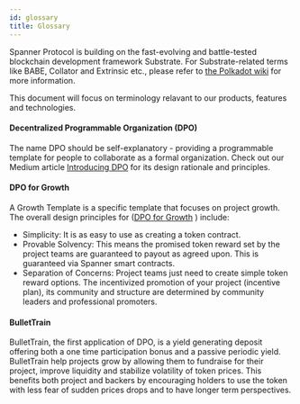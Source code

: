 ```yaml
---
id: glossary
title: Glossary
---
```


Spanner Protocol is building on the fast-evolving and battle-tested blockchain development framework Substrate. For Substrate-related terms like BABE, Collator and Extrinsic etc., please refer to [the Polkadot wiki](https://wiki.polkadot.network/docs/en/glossary) for more information. 

This document will focus on terminology relavant to our products, features and technologies.

#### Decentralized Programmable Organization (DPO)
The name DPO should be self-explanatory - providing a programmable template for people to collaborate as a formal organization. Check out our Medium article [Introducing DPO](https://spannerprotocol.medium.com/introducing-dpo-e4ca0730e1c) for its design rationale and principles.

#### DPO for Growth
A Growth Template is a specific template that focuses on project growth. The overall design principles for ([DPO for Growth](https://spannerprotocol.medium.com/growth-template-1-growthbox-and-dpo-518bab21ea4d) ) include:
- Simplicity: It is as easy to use as creating a token contract.
- Provable Solvency: This means the promised token reward set by the project teams are guaranteed to payout as agreed upon. This is guaranteed via Spanner smart contracts.
- Separation of Concerns: Project teams just need to create simple token reward options. The incentivized promotion of your project (incentive plan), its community and structure are determined by community leaders and professional promoters.

#### BulletTrain
BulletTrain, the first application of DPO, is a yield generating deposit offering both a one time participation bonus and a passive periodic yield. BulletTrain help projects grow by allowing them to fundraise for their project, improve liquidity and stabilize volatility of token prices. This benefits both project and backers by encouraging holders to use the token with less fear of sudden prices drops and to have longer term perspectives.
